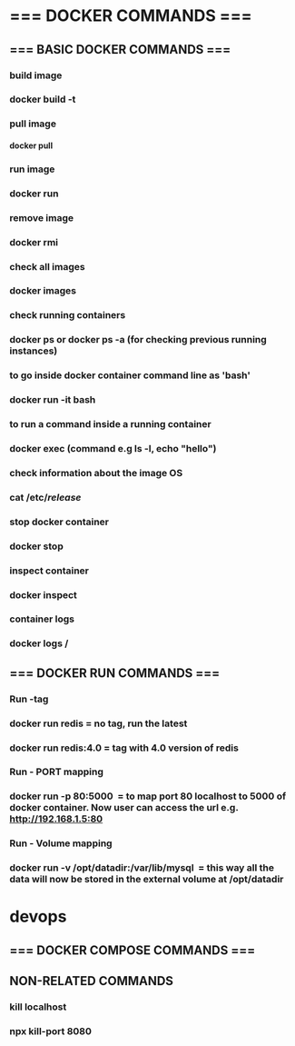 # === DOCKER COMMANDS ===

## === BASIC DOCKER COMMANDS === 

### build image
### docker build <directory-with-Dockerfile> -t <name-of-image-to-declare>

### pull image
#### docker pull

### run image
### docker run

### remove image
### docker rmi <name>

### check all images
### docker images

### check running containers
### docker ps or docker ps -a (for checking previous running instances)

### to go inside docker container command line as 'bash'
### docker run -it <name> bash

### to run a command inside a running container
###  docker exec <container-id> (command e.g ls -l, echo "hello") 

### check information about the image OS
### cat /etc/*release*

### stop docker container
### docker stop <name>

### inspect container
### docker inspect <container>

### container logs
### docker logs <container-name>/<container-id>


## === DOCKER RUN COMMANDS ===

### Run -tag
### docker run redis = no tag, run the latest
### docker run redis:4.0 = tag with 4.0 version of redis

### Run - PORT mapping
### docker run -p 80:5000 <image> = to map port 80 localhost to 5000 of docker container. Now user can access the url e.g. http://192.168.1.5:80

### Run - Volume mapping
### docker run -v /opt/datadir:/var/lib/mysql <image> = this way all the data will now be stored in the external volume at /opt/datadir
# devops

## === DOCKER COMPOSE COMMANDS ===




## NON-RELATED COMMANDS ##

### kill localhost
### npx kill-port 8080
